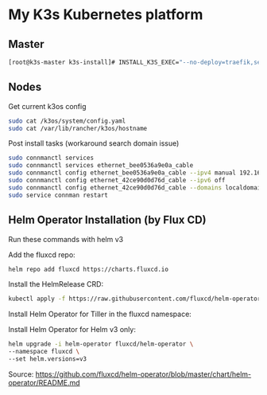 # My K3s Kubernetes platform

## Master

```bash
[root@k3s-master k3s-install]# INSTALL_K3S_EXEC="--no-deploy=traefik,servicelb,local-storage" ./install.sh |tee -a install_2019<date>.log
```

## Nodes

Get current k3os config

```bash
sudo cat /k3os/system/config.yaml
sudo cat /var/lib/rancher/k3os/hostname
```

Post install tasks (workaround search domain issue)

```bash
sudo connmanctl services
sudo connmanctl services ethernet_bee0536a9e0a_cable
sudo connmanctl config ethernet_bee0536a9e0a_cable --ipv4 manual 192.168.92.34 255.255.255.0 192.168.92.1 --nameservers 192.168.92.1
sudo connmanctl config ethernet_42ce90d0d76d_cable --ipv6 off
sudo connmanctl config ethernet_42ce90d0d76d_cable --domains localdomain
sudo service connman restart
```

## Helm Operator Installation (by Flux CD)

Run these commands with helm v3

Add the fluxcd repo:

```sh
helm repo add fluxcd https://charts.fluxcd.io
```

Install the HelmRelease CRD:

```sh
kubectl apply -f https://raw.githubusercontent.com/fluxcd/helm-operator/master/deploy/flux-helm-release-crd.yaml
```

Install Helm Operator for Tiller in the fluxcd namespace:

Install Helm Operator for Helm v3 only:

```sh
helm upgrade -i helm-operator fluxcd/helm-operator \
--namespace fluxcd \
--set helm.versions=v3
```

Source: https://github.com/fluxcd/helm-operator/blob/master/chart/helm-operator/README.md
